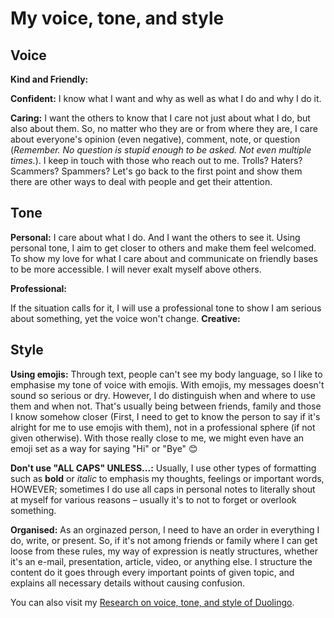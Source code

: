 # My voice, tone, and style

## Voice
**Kind and Friendly:**

**Confident:** I know what I want and why as well as what I do and why I do it.

**Caring:** I want the others to know that I care not just about what I do, but also about them. So, no matter who they are or from where they are, I care about everyone's opinion (even negative), comment, note, or question (_Remember. No question is stupid enough to be asked. Not even multiple times._). I keep in touch with those who reach out to me. Trolls? Haters? Scammers? Spammers? Let's go back to the first point and show them there are other ways to deal with people and get their attention.

## Tone
**Personal:** I care about what I do. And I want the others to see it. Using personal tone, I aim to get closer to others and make them feel welcomed. To show my love for what I care about and communicate on friendly bases to be more accessible. I will never exalt myself above others.

**Professional:** 

If the situation calls for it, I will use a professional tone to show I am serious about something, yet the voice won't change.
**Creative:**

## Style
**Using emojis:** Through text, people can't see my body language, so I like to emphasise my tone of voice with emojis. With emojis, my messages doesn't sound so serious or dry. However, I do distinguish when and where to use them and when not. That's usually being between friends, family and those I know somehow closer (First, I need to get to know the person to say if it's alright for me to use emojis with them), not in a professional sphere (if not given otherwise). With those really close to me, we might even have an emoji set as a way for saying "Hi" or "Bye" 😊

**Don't use "ALL CAPS" UNLESS...:** Usually, I use other types of formatting such as **bold** or _italic_ to emphasis my thoughts, feelings or important words, HOWEVER; sometimes I do use all caps in personal notes to literally shout at myself for various reasons – usually it's to not to forget or overlook something.

**Organised:** As an orginazed person, I need to have an order in everything I do, write, or present. So, if it's not among friends or family where I can get loose from these rules, my way of expression is neatly structures, whether it's an e-mail, presentation, article, video, or anything else. I structure the content do it goes through every important points of given topic, and explains all necessary details without causing confusion.

You can also visit my [Research on voice, tone, and style of Duolingo](index.md).
